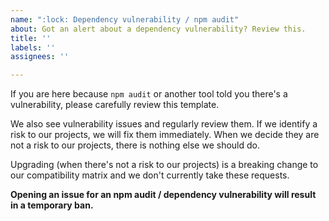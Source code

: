 ```yaml
---
name: ":lock: Dependency vulnerability / npm audit"
about: Got an alert about a dependency vulnerability? Review this.
title: ''
labels: ''
assignees: ''

---
```


If you are here because `npm audit` or another tool told you there's a vulnerability, please carefully review this template.

We also see vulnerability issues and regularly review them. If we identify a risk to our projects, we will fix them immediately. When we decide they are not a risk to our projects, there is nothing else we should do.

Upgrading (when there's not a risk to our projects) is a breaking change to our compatibility matrix and we don't currently take these requests.

**Opening an issue for an npm audit / dependency vulnerability will result in a temporary ban.**
